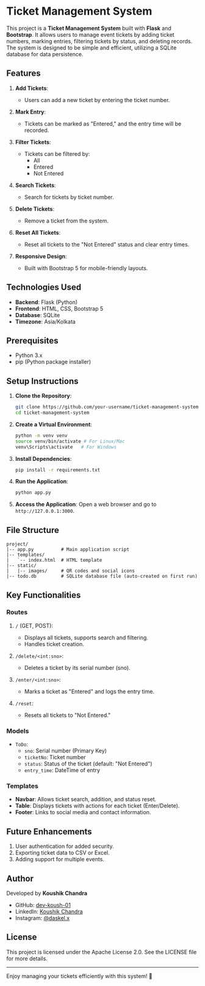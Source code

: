 # Ticket Management System

This project is a **Ticket Management System** built with **Flask** and **Bootstrap**. It allows users to manage event tickets by adding ticket numbers, marking entries, filtering tickets by status, and deleting records. The system is designed to be simple and efficient, utilizing a SQLite database for data persistence.

## Features

1. **Add Tickets**:
   - Users can add a new ticket by entering the ticket number.
   
2. **Mark Entry**:
   - Tickets can be marked as "Entered," and the entry time will be recorded.

3. **Filter Tickets**:
   - Tickets can be filtered by:
     - All
     - Entered
     - Not Entered

4. **Search Tickets**:
   - Search for tickets by ticket number.

5. **Delete Tickets**:
   - Remove a ticket from the system.

6. **Reset All Tickets**:
   - Reset all tickets to the "Not Entered" status and clear entry times.

7. **Responsive Design**:
   - Built with Bootstrap 5 for mobile-friendly layouts.

## Technologies Used

- **Backend**: Flask (Python)
- **Frontend**: HTML, CSS, Bootstrap 5
- **Database**: SQLite
- **Timezone**: Asia/Kolkata

## Prerequisites

- Python 3.x
- pip (Python package installer)

## Setup Instructions

1. **Clone the Repository**:
   ```bash
   git clone https://github.com/your-username/ticket-management-system.git
   cd ticket-management-system
   ```

2. **Create a Virtual Environment**:
   ```bash
   python -m venv venv
   source venv/bin/activate # For Linux/Mac
   venv\Scripts\activate   # For Windows
   ```

3. **Install Dependencies**:
   ```bash
   pip install -r requirements.txt
   ```

4. **Run the Application**:
   ```bash
   python app.py
   ```

5. **Access the Application**:
   Open a web browser and go to `http://127.0.0.1:3000`.

## File Structure

```
project/
|-- app.py          # Main application script
|-- templates/
|   `-- index.html  # HTML template
|-- static/
|   |-- images/     # QR codes and social icons
|-- todo.db         # SQLite database file (auto-created on first run)
```

## Key Functionalities

### Routes

1. `/` (GET, POST):
   - Displays all tickets, supports search and filtering.
   - Handles ticket creation.

2. `/delete/<int:sno>`:
   - Deletes a ticket by its serial number (sno).

3. `/enter/<int:sno>`:
   - Marks a ticket as "Entered" and logs the entry time.

4. `/reset`:
   - Resets all tickets to "Not Entered."

### Models

- `ToDo`:
  - `sno`: Serial number (Primary Key)
  - `ticketNo`: Ticket number
  - `status`: Status of the ticket (default: "Not Entered")
  - `entry_time`: DateTime of entry

### Templates

- **Navbar**: Allows ticket search, addition, and status reset.
- **Table**: Displays tickets with actions for each ticket (Enter/Delete).
- **Footer**: Links to social media and contact information.

## Future Enhancements

1. User authentication for added security.
2. Exporting ticket data to CSV or Excel.
3. Adding support for multiple events.

## Author

Developed by **Koushik Chandra**

- GitHub: [dev-koush-01](https://github.com/dev-koush-01)
- LinkedIn: [Koushik Chandra](https://www.linkedin.com/in/koushik-chandra-b97989291/)
- Instagram: [@daskel.x](https://www.instagram.com/daskel.x/profilecard/?igsh=bXpnZ2xrMnA5MTB6)

## License

This project is licensed under the Apache License 2.0. See the LICENSE file for more details.

---

Enjoy managing your tickets efficiently with this system! 🚀


